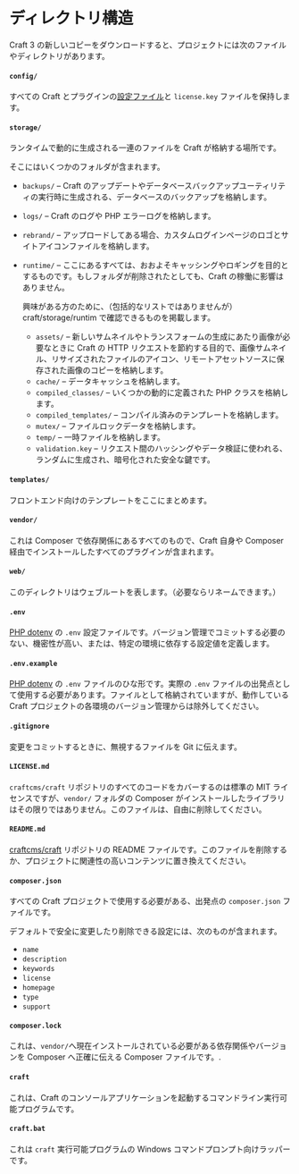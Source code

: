 # ディレクトリ構造

Craft 3 の新しいコピーをダウンロードすると、プロジェクトには次のファイルやディレクトリがあります。

#### `config/`

すべての Craft とプラグインの[設定ファイル](configuration.md)と `license.key` ファイルを保持します。

#### `storage/`

ランタイムで動的に生成される一連のファイルを Craft が格納する場所です。

そこにはいくつかのフォルダが含まれます。

- `backups/` – Craft のアップデートやデータベースバックアップユーティリティの実行時に生成される、データベースのバックアップを格納します。

- `logs/` – Craft のログや PHP エラーログを格納します。

- `rebrand/` – アップロードしてある場合、カスタムログインページのロゴとサイトアイコンファイルを格納します。

- `runtime/` – ここにあるすべては、おおよそキャッシングやロギングを目的とするものです。もしフォルダが削除されたとしても、Craft の稼働に影響はありません。

   興味がある方のために、（包括的なリストではありませんが）craft/storage/runtim で確認できるものを掲載します。
   - `assets/` – 新しいサムネイルやトランスフォームの生成にあたり画像が必要なときに Craft の HTTP リクエストを節約する目的で、画像サムネイル、リサイズされたファイルのアイコン、リモートアセットソースに保存された画像のコピーを格納します。
   - `cache/` – データキャッシュを格納します。
   - `compiled_classes/` – いくつかの動的に定義された PHP クラスを格納します。
   - `compiled_templates/` – コンパイル済みのテンプレートを格納します。
   - `mutex/` – ファイルロックデータを格納します。
   - `temp/` – 一時ファイルを格納します。
   - `validation.key` – リクエスト間のハッシングやデータ検証に使われる、ランダムに生成され、暗号化された安全な鍵です。

#### `templates/`

フロントエンド向けのテンプレートをここにまとめます。

#### `vendor/`

これは Composer で依存関係にあるすべてのもので、Craft 自身や Composer 経由でインストールしたすべてのプラグインが含まれます。

#### `web/`

このディレクトリはウェブルートを表します。（必要ならリネームできます。）

#### `.env`

[PHP dotenv](https://github.com/vlucas/phpdotenv) の `.env` 設定ファイルです。バージョン管理でコミットする必要のない、機密性が高い、または、特定の環境に依存する設定値を定義します。

#### `.env.example`

[PHP dotenv](https://github.com/vlucas/phpdotenv) の `.env` ファイルのひな形です。実際の `.env` ファイルの出発点として使用する必要があります。ファイルとして格納されていますが、動作している Craft プロジェクトの各環境のバージョン管理からは除外してください。

#### `.gitignore`

変更をコミットするときに、無視するファイルを Git に伝えます。

#### `LICENSE.md`

`craftcms/craft` リポジトリのすべてのコードをカバーするのは標準の MIT ライセンスですが、`vendor/` フォルダの Composer がインストールしたライブラリはその限りではありません。このファイルは、自由に削除してください。

#### `README.md`

[craftcms/craft](https://github.com/craftcms/craft) リポジトリの README ファイルです。このファイルを削除するか、プロジェクトに関連性の高いコンテンツに置き換えてください。

#### `composer.json`

すべての Craft プロジェクトで使用する必要がある、出発点の `composer.json` ファイルです。

デフォルトで安全に変更したり削除できる設定には、次のものが含まれます。

- `name`
- `description`
- `keywords`
- `license`
- `homepage`
- `type`
- `support`

#### `composer.lock`

これは、`vendor/`へ現在インストールされている必要がある依存関係やバージョンを Composer へ正確に伝える Composer ファイルです。.

#### `craft`

これは、Craft のコンソールアプリケーションを起動するコマンドライン実行可能プログラムです。

#### `craft.bat`

これは `craft` 実行可能プログラムの Windows コマンドプロンプト向けラッパーです。

